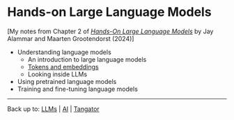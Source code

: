 # Hands-on Large Language Models

\[My notes from Chapter 2 of *[Hands-On Large Language Models](https://www.oreilly.com/library/view/hands-on-large-language/9781098150952/)* by Jay Alammar and Maarten Grootendorst (2024)\]

- Understanding language models
  - An introduction to large language models
  - [Tokens and embeddings](tokens-and-embeddings.md)
  - Looking inside LLMs
- Using pretrained language models
- Training and fine-tuning language models

----

Back up to: [LLMs](../index.md) | [AI](../../index.md) | [Tangator](../../../index.md)
